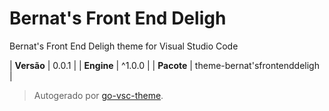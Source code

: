 # Bernat's Front End Deligh

Bernat's Front End Deligh theme for Visual Studio Code

| **Versão** | 0.0.1 |
| **Engine** | ^1.0.0 |
| **Pacote** | theme-bernat'sfrontenddeligh |

> Autogerado por [go-vsc-theme](https://github.com/natalbu/go-vsc-theme).

